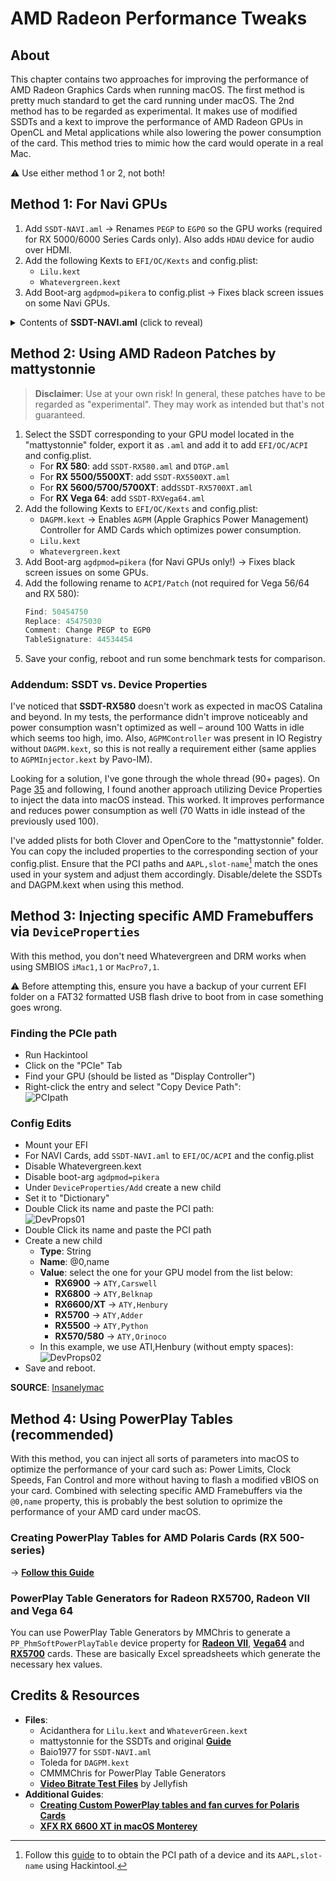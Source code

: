 # AMD Radeon Performance Tweaks

## About
This chapter contains two approaches for improving the performance of AMD Radeon Graphics Cards when running macOS. The first method is pretty much standard to get the card running under macOS. The 2nd method has to be regarded as experimental. It makes use of modified SSDTs and a kext to improve the performance of AMD Radeon GPUs in OpenCL and Metal applications while also lowering the power consumption of the card. This method tries to mimic how the card would operate in a real Mac.

:warning: Use either method 1 or 2, not both!

## Method 1: For Navi GPUs
1. Add `SSDT-NAVI.aml` &rarr; Renames `PEGP` to `EGP0` so the GPU works (required for RX 5000/6000 Series Cards only). Also adds `HDAU` device for audio over HDMI.
2. Add the following Kexts to `EFI/OC/Kexts` and config.plist:
    - `Lilu.kext`
    - `Whatevergreen.kext`
3. Add Boot-arg `agdpmod=pikera` to config.plist → Fixes black screen issues on some Navi GPUs.

<details>
<summary>Contents of <strong>SSDT-NAVI.aml</strong> (click to reveal)</summary>

```swift
External (_SB_.PCI0, DeviceObj)
External (_SB_.PCI0.PEG0, DeviceObj)
External (_SB_.PCI0.PEG0.PEGP, DeviceObj)

Scope (\_SB)
{
    Scope (PCI0)
    {
        Scope (PEG0)
        {
            Scope (PEGP)
            {
                Method (_STA, 0, NotSerialized)  // _STA: Status
                {
                    If (_OSI ("Darwin"))
                    {
                        Return (Zero)
                    }
                    Else
                    {
                        Return (0x0F)
                    }
                }
            }

            Device (EGP0)
            {
                Name (_ADR, Zero)  // _ADR: Address
                Method (_STA, 0, NotSerialized)  // _STA: Status
                {
                    If (_OSI ("Darwin"))
                    {
                        Return (0x0F)
                    }
                    Else
                    {
                        Return (Zero)
                    }
                }

                Device (EGP1)
                {
                    Name (_ADR, Zero)  // _ADR: Address
                    Device (GFX0)
                    {
                        Name (_ADR, Zero)  // _ADR: Address
                        Name (_SUN, One)  // _SUN: Slot User Number
                        Method (_DSM, 4, NotSerialized)  // _DSM: Device-Specific Method
                        {
                            If ((Arg2 == Zero))
                            {
                                Return (Buffer (One)
                                {
                                     0x03                                             // .
                                })
                            }

                            Return (Package (0x02)
                            {
                                "hda-gfx", 
                                Buffer (0x0A)
                                {
                                    "onboard-2"
                                }
                            })
                        }
                    }

                    Device (HDAU)
                    {
                        Name (_ADR, One)  // _ADR: Address
                        Method (_DSM, 4, NotSerialized)  // _DSM: Device-Specific Method
                        {
                            If ((Arg2 == Zero))
                            {
                                Return (Buffer (One)
                                {
                                     0x03                                             // .
                                })
                            }

                            Return (Package (0x0A)
                            {
                                "AAPL,slot-name", 
                                "Built In", 
                                "device_type", 
                                Buffer (0x13)
                                {
                                    "Controller HDMI/DP"
                                }, 

                                "name", 
                                "High Definition Multimedia Interface", 
                                "model", 
                                Buffer (0x25)
                                {
                                    "High Definition Multimedia Interface"
                                }, 

                                "hda-gfx", 
                                Buffer (0x0A)
                                {
                                    "onboard-2"
                                }
                            })
                        }
                    }
                }
            }
        }
    }
}
```
</details>

## Method 2: Using AMD Radeon Patches by mattystonnie
> **Disclaimer**: Use at your own risk! In general, these patches have to be regarded as "experimental". They may work as intended but that's not guaranteed.

1. Select the SSDT corresponding to your GPU model located in the "mattystonnie" folder, export it as `.aml` and add it to add `EFI/OC/ACPI` and config.plist.
    - For **RX 580**: add `SSDT-RX580.aml` and `DTGP.aml`
    - For **RX 5500/5500XT**: add `SSDT-RX5500XT.aml` 
    - For **RX 5600/5700/5700XT**: add`SSDT-RX5700XT.aml`
    - For **RX Vega 64**: add `SSDT-RXVega64.aml`
2. Add the following Kexts to `EFI/OC/Kexts` and config.plist:
    - `DAGPM.kext` &rarr; Enables `AGPM` (Apple Graphics Power Management) Controller for AMD Cards which optimizes power consumption.
    - `Lilu.kext`
    - `Whatevergreen.kext`
3. Add Boot-arg `agdpmod=pikera` (for Navi GPUs only!) &rarr; Fixes black screen issues on some GPUs.
4. Add the following rename to `ACPI/Patch` (not required for Vega 56/64 and RX 580):
	```swift
	Find: 50454750
	Replace: 45475030
	Comment: Change PEGP to EGP0
	TableSignature: 44534454
	```
5. Save your config, reboot and run some benchmark tests for comparison.

### Addendum: SSDT vs. Device Properties

I've noticed that **SSDT-RX580** doesn't work as expected in macOS Catalina and beyond. In my tests, the performance didn't improve noticeably and power consumption wasn't optimized as well – around 100 Watts in idle which seems too high, imo. Also, `AGPMController` was present in IO Registry without `DAGPM.kext`, so this is not really a requirement either (same applies to `AGPMInjector.kext` by Pavo-IM).   

Looking for a solution, I've gone through the whole thread (90+ pages). On Page [35](https://www.tonymacx86.com/threads/amd-radeon-performance-enhanced-ssdt.296555/page-35#post-2114578) and following, I found another approach utilizing Device Properties to inject the data into macOS instead. This worked. It improves performance and reduces power consumption as well (70 Watts in idle instead of the previously used 100). 

I've added plists for both Clover and OpenCore to the "mattystonnie" folder. You can copy the included properties to the corresponding section of your config.plist. Ensure that the PCI paths and `AAPL,slot-name`[^1] match the ones used in your system and adjust them accordingly. Disable/delete the SSDTs and DAGPM.kext when using this method. 

[^1]: Follow this [guide](https://github.com/5T33Z0/OC-Little-Translated/tree/main/11_Graphics/GPU_Tab#3-obtaining-aaplslot-name-for-igpu-and-gpu) to to obtain the PCI path of a device and its `AAPL,slot-name` using Hackintool.

## Method 3: Injecting specific AMD Framebuffers via `DeviceProperties`

With this method, you don't need Whatevergreen and DRM works when using SMBIOS `iMac1,1` or `MacPro7,1`. 

:warning: Before attempting this, ensure you have a backup of your current EFI folder on a FAT32 formatted USB flash drive to boot from in case something goes wrong.

### Finding the PCIe path
- Run Hackintool
- Click on the "PCIe" Tab
- Find your GPU (should be listed as "Display Controller")
- Right-click the entry and select "Copy Device Path":</br>![PCIpath](https://user-images.githubusercontent.com/76865553/174430790-a35272cb-70fe-4756-a116-06c0f048e7a0.png)

### Config Edits
- Mount your EFI
- For NAVI Cards, add `SSDT-NAVI.aml` to `EFI/OC/ACPI` and the config.plist
- Disable Whatevergreen.kext
- Disable boot-arg `agdpmod=pikera`
- Under `DeviceProperties/Add` create a new child
- Set it to "Dictionary"
- Double Click its name and paste the PCI path:</br>![DevProps01](https://user-images.githubusercontent.com/76865553/174430804-b750e59a-46c7-4f38-aa0f-60977500b976.png)
- Double Click its name and paste the PCI path
- Create a new child
	- **Type**: String
	- **Name**: @0,name
	- **Value**: select the one for your GPU model from the list below:
		- **RX6900** &rarr; `ATY,Carswell`
		- **RX6800** &rarr; `ATY,Belknap`
 		- **RX6600/XT** &rarr; `ATY,Henbury`
		- **RX5700** &rarr; `ATY,Adder`
		- **RX5500** &rarr; `ATY,Python`
		- **RX570/580** &rarr; `ATY,Orinoco`
	- In this example, we use ATI,Henbury (without empty spaces):</br>![DevProps02](https://user-images.githubusercontent.com/76865553/174430822-f63c0cf0-c8a1-463f-901d-9053e8c7a981.png)
- Save and reboot.

**SOURCE**: [Insanelymac](https://www.insanelymac.com/forum/topic/351969-pre-release-macos-ventura/?do=findComment&comment=2786122)

## Method 4: Using PowerPlay Tables (recommended)
With this method, you can inject all sorts of parameters into macOS to optimize the performance of your card such as: Power Limits, Clock Speeds, Fan Control and more without having to flash a modified vBIOS on your card. Combined with selecting specific AMD Framebuffers via the `@0,name` property, this is probably the best solution to oprimize the performance of your AMD card under macOS.

### Creating PowerPlay Tables for AMD Polaris Cards (RX 500-series)
&rarr; [**Follow this Guide**](https://github.com/5T33Z0/OC-Little-Translated/blob/main/11_Graphics/GPU/AMD_Radeon_Tweaks/Polaris_PowerPlay_Tables.md)

### PowerPlay Table Generators for Radeon RX5700, Radeon VII and Vega 64

You can use PowerPlay Table Generators by MMChris to generate a `PP_PhmSoftPowerPlayTable` device property for [**Radeon VII**](https://www.insanelymac.com/forum/topic/340009-tool-radeon-vii-powerplay-table-generator-oc-uv-fan-curve/), [**Vega64**](https://www.hackintosh-forum.de/forum/thread/39923-tool-vega-64-powerplaytable-generator/) and [**RX5700**](https://www.insanelymac.com/forum/topic/340909-tool-amd-radeon-rx-5700-xt-powerplay-table-generator/) cards. These are basically Excel spreadsheets which generate the necessary hex values.

## Credits & Resources
- **Files**:
	- Acidanthera for `Lilu.kext` and `WhateverGreen.kext`
	- mattystonnie for the SSDTs and original [**Guide**](https://www.tonymacx86.com/threads/amd-radeon-performance-enhanced-ssdt.296555/)
	- Baio1977 for `SSDT-NAVI.aml`
	- Toleda for `DAGPM.kext`
	- CMMMChris for PowerPlay Table Generators
	- [**Video Bitrate Test Files**](https://jell.yfish.us/) by Jellyfish
- **Additional Guides**:
	- [**Creating Custom PowerPlay tables and fan curves for Polaris Cards**](https://www.reddit.com/r/hackintosh/comments/hg56pv/guide_polaris_rx_560_580_etc_custom_powerplay/)
	- [**XFX RX 6600 XT in macOS Monterey**](https://github.com/perez987/rx6600xt-on-macos-monterey)
